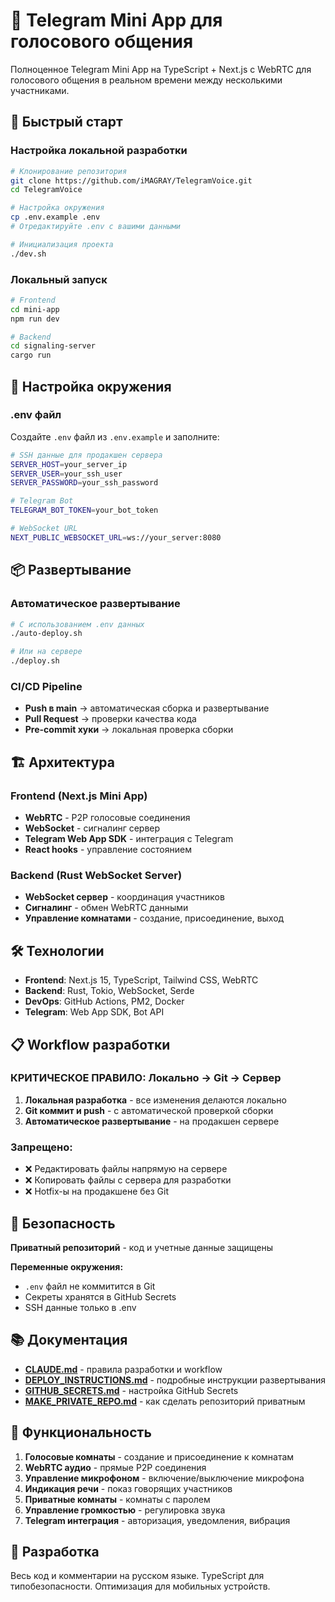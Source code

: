 # 🎤 Telegram Mini App для голосового общения

Полноценное Telegram Mini App на TypeScript + Next.js с WebRTC для голосового общения в реальном времени между несколькими участниками.

## 🚀 Быстрый старт

### Настройка локальной разработки
```bash
# Клонирование репозитория
git clone https://github.com/iMAGRAY/TelegramVoice.git
cd TelegramVoice

# Настройка окружения
cp .env.example .env
# Отредактируйте .env с вашими данными

# Инициализация проекта
./dev.sh
```

### Локальный запуск
```bash
# Frontend
cd mini-app
npm run dev

# Backend  
cd signaling-server
cargo run
```

## 🔧 Настройка окружения

### .env файл
Создайте `.env` файл из `.env.example` и заполните:
```bash
# SSH данные для продакшен сервера
SERVER_HOST=your_server_ip
SERVER_USER=your_ssh_user  
SERVER_PASSWORD=your_ssh_password

# Telegram Bot
TELEGRAM_BOT_TOKEN=your_bot_token

# WebSocket URL
NEXT_PUBLIC_WEBSOCKET_URL=ws://your_server:8080
```

## 📦 Развертывание

### Автоматическое развертывание
```bash
# С использованием .env данных
./auto-deploy.sh

# Или на сервере
./deploy.sh
```

### CI/CD Pipeline
- **Push в main** → автоматическая сборка и развертывание
- **Pull Request** → проверки качества кода
- **Pre-commit хуки** → локальная проверка сборки

## 🏗️ Архитектура

### Frontend (Next.js Mini App)
- **WebRTC** - P2P голосовые соединения
- **WebSocket** - сигналинг сервер
- **Telegram Web App SDK** - интеграция с Telegram
- **React hooks** - управление состоянием

### Backend (Rust WebSocket Server)  
- **WebSocket сервер** - координация участников
- **Сигналинг** - обмен WebRTC данными
- **Управление комнатами** - создание, присоединение, выход

## 🛠️ Технологии
- **Frontend**: Next.js 15, TypeScript, Tailwind CSS, WebRTC
- **Backend**: Rust, Tokio, WebSocket, Serde
- **DevOps**: GitHub Actions, PM2, Docker
- **Telegram**: Web App SDK, Bot API

## 📋 Workflow разработки

### КРИТИЧЕСКОЕ ПРАВИЛО: Локально → Git → Сервер
1. **Локальная разработка** - все изменения делаются локально
2. **Git коммит и push** - с автоматической проверкой сборки  
3. **Автоматическое развертывание** - на продакшен сервере

### Запрещено:
- ❌ Редактировать файлы напрямую на сервере
- ❌ Копировать файлы с сервера для разработки
- ❌ Hotfix-ы на продакшене без Git

## 🔐 Безопасность

**Приватный репозиторий** - код и учетные данные защищены

**Переменные окружения:**
- `.env` файл не коммитится в Git
- Секреты хранятся в GitHub Secrets
- SSH данные только в .env

## 📚 Документация

- **[CLAUDE.md](CLAUDE.md)** - правила разработки и workflow
- **[DEPLOY_INSTRUCTIONS.md](DEPLOY_INSTRUCTIONS.md)** - подробные инструкции развертывания
- **[GITHUB_SECRETS.md](GITHUB_SECRETS.md)** - настройка GitHub Secrets
- **[MAKE_PRIVATE_REPO.md](MAKE_PRIVATE_REPO.md)** - как сделать репозиторий приватным

## 🎯 Функциональность

1. **Голосовые комнаты** - создание и присоединение к комнатам
2. **WebRTC аудио** - прямые P2P соединения  
3. **Управление микрофоном** - включение/выключение микрофона
4. **Индикация речи** - показ говорящих участников
5. **Приватные комнаты** - комнаты с паролем
6. **Управление громкостью** - регулировка звука
7. **Telegram интеграция** - авторизация, уведомления, вибрация

## 🤝 Разработка

Весь код и комментарии на русском языке. 
TypeScript для типобезопасности.
Оптимизация для мобильных устройств.